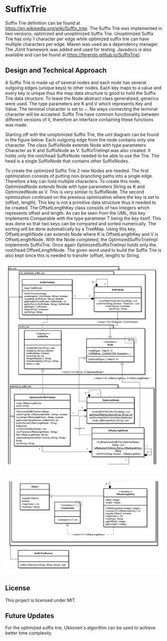 # SuffixTrie

Suffix Trie definition can be found at https://en.wikipedia.org/wiki/Suffix_tree. 
The Suffix Trie was implemented in two versions, optimized and unoptimized Suffix Trie. 
Unoptimized Suffix Trie has only 1 character per edge while optimized suffix trie can 
have multiple characters per edge. Maven was used as a dependency manager. 
The JUnit framework was added and used for testing. Javadocs is also available 
and can be found at https://ferendo.github.io/SuffixTrie/.

## Design and Technical Approach

A Suffix Trie is made up of several nodes and each node has several outgoing edges (unique
keys) to other nodes. Each key maps to a value and every key is unique thus the map data
structure is good to hold the Suffix Trie data structure. To leave the Node abstract class
generalized, generics were used. The type parameters are K and V which represents Key and
Value. The terminal character is set to ~. No ways connecting the terminal character will be
accepted. Suffix Trie have common functionality between different versions of it, therefore an
interface containing these functions was made.

Starting off with the unoptimized Suffix Trie, the uml diagram can be found in the figure below. Each outgoing edge from the node
contains only one character. The class SuffixNode extends Node with type parameters
Character as K and SuffixNode as V. SuffixTrieImpl was also created. It holds only the
root/head SuffixNode needed to be able to use the Trie. The head is a single SuffixNode that
contains other SuffixNodes.

To create the optimized Suffix Trie 2 new Nodes are needed. The first optimization consists of
putting non-branching paths into a single edge. Therefore a key can hold multiple characters.
To create this node, OptimizedNode extends Node with type parameters String as K and
OptimizedNode as V. This is very similar to SuffixNode. The second optimization continued
on the previous optimization where the key is set to (offset, length). This key is not a primitive
data structure thus it needed to be created. The OffsetLengthKey class consists of two Integers
which represents offset and length. As can be seen from the UML, this key implements
Comparable with the type parameter T being the key itself. This was done so that two keys can
be compared and sorted numerically. The sorting will be done automatically by a TreeMap.
Using this key, OffsetLengthNode can extends Node where K is OffsetLengthKey and V is
OffsetLengthNode. With the Node completed, the OptimizedSuffixTrieImpl implements
SuffixTrie. Once again OptimizedSuffixTrieImpl holds only the root/head OffsetLengthNode.
The given word used to build the Suffix Trie is also kept since this is needed to transfer (offset,
length) to String.

![Image](docs/UML_Part1.jpg?raw=true "UML diagram for Suffix part 1")

![Image](docs/UML_Part2.jpg?raw=true "UML diagram for Suffix part 2")

## License

This project is licensed under MIT.

## Future Updates

For the optimized suffix trie, Ukkonen's algorithm can be used to achieve better time complexity.